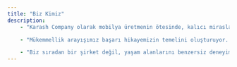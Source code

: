 ```yaml
---
title: "Biz Kimiz"
description:
    - "Karash Company olarak mobilya üretmenin ötesinde, kalıcı miraslar inşa ediyoruz. Yaklaşık yirmi yıldır mekanları dönüştürüyor ve müşterilerimizin beklentilerinin ötesine geçiyoruz. 2004'ten bu yana tutkumuz, köklü gelenekleri modern yeniliklerle harmanlayarak olağanüstü yaşam alanları yaratmaya odaklanıyor."

    - "Mükemmellik arayışımız başarı hikayemizin temelini oluşturuyor. İkisi Türkiye'de ve üçü Erbil'de bulunan beş ileri teknoloji üretim tesisimizle sektörün öncü kuruluşlarından biri haline geldik. Uzmanlık alanlarımız mobilyanın çok ötesine uzanıyor; yapay mermer yüzeyler, elektrik ekipmanları, aksesuarlar, duvar kağıtları, korkuluklar ile özel ahşap ve demir kapı üretimi yapıyoruz. Irak genelindeki on bir şubemizden oluşan yaygın ağımız sayesinde, ev tasarımı ve üretiminde lider konumumuzu sürdürüyoruz."

    - "Biz sıradan bir şirket değil, yaşam alanlarını benzersiz deneyimlere dönüştürmeye adanmış bir vizyoner topluluğuz. Kaliteye olan tutkumuz ve uluslararası büyüme hedeflerimiz, her projemize eşsiz zarafet, işlevsellik ve ustalık katma konusundaki kararlılığımızı yansıtıyor."
---
```

